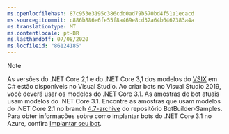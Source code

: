 ```yaml
---
ms.openlocfilehash: 87c953e3195c386cdd0ad79b570bd4f51a1ecacd
ms.sourcegitcommit: c886b886e6fe55f8a469e8cd32a64b6462383a4a
ms.translationtype: MT
ms.contentlocale: pt-BR
ms.lasthandoff: 07/08/2020
ms.locfileid: "86124185"
---
```

> [!NOTE]
> As versões do .NET Core 2,1 e do .NET Core 3,1 dos modelos do [VSIX](https://docs.microsoft.com/visualstudio/extensibility/anatomy-of-a-vsix-package?view=vs-2019) em C# estão disponíveis no Visual Studio.
> Ao criar bots no Visual Studio 2019, você deverá usar os modelos do .NET Core 3.1.
> As amostras de bot atuais usam modelos do .NET Core 3.1. Encontre as amostras que usam modelos do .NET Core 2.1 no branch [4.7-archive](https://github.com/microsoft/BotBuilder-Samples/tree/4.7-archive/samples/csharp_dotnetcore) do repositório BotBuilder-Samples.
> Para obter informações sobre como implantar bots do .NET Core 3.1 no Azure, confira [Implantar seu bot](~/bot-builder-deploy-az-cli.md).
